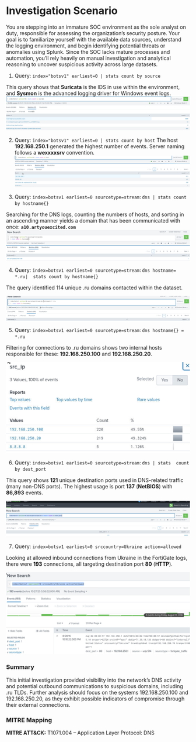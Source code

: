 # Investigation Scenario
You are stepping into an immature SOC environment as the sole analyst on duty, responsible for assessing the organization’s security posture. Your goal is to familiarize yourself with the available data sources, understand the logging environment, and begin identifying potential threats or anomalies using Splunk. Since the SOC lacks mature processes and automation, you’ll rely heavily on manual investigation and analytical reasoning to uncover suspicious activity across large datasets.

1) Query: `index="botsv1" earliest=0 | stats count by source`

This query shows that **Suricata** is the IDS in use within the environment, and **Sysmon** is the advanced logging driver for Windows event logs.
![source](source.png) 

2) Query: `index="botsv1" earliest=0 | stats count by host`
The host **192.168.250.1** generated the highest number of events. Server naming follows a **wexxxxsrv** convention.
![host](host.png) 

3) Query: `index=botsv1 earliest=0 sourcetype=stream:dns | stats count by hostname{}` 

Searching for the DNS logs, counting the numbers of hosts, and sorting in an ascending manner yields a domain that has been communicated with once: **`a10.artyouexcited.com`**
![Questionable Domain](Questionable_Domain.png)  


4) Query: `index=botsv1 earliest=0 sourcetype=stream:dns hostname= *.ru|  stats count by hostname{}`

The query identified 114 unique .ru domains contacted within the dataset.

![Russian Domains](Russian_Domains.png)  


5) Query: `index=botsv1 earliest=0 sourcetype=stream:dns hostname{} = *.ru`


Filtering for connections to .ru domains shows two internal hosts responsible for these: **192.168.250.100** and **192.168.250.20**.

![private IPs](Private_IPs.png) 

6) Query: `index=botsv1 earliest=0 sourcetype=stream:dns | stats  count by dest_port`

This query shows **121** unique destination ports used in DNS-related traffic (many non-DNS ports). The highest usage is port **137** (**NetBIOS**) with **86,893** events.

![Destination_Ports](Destination_Ports.png)

7) Query: `index=botsv1 earliest=0 srccountry=Ukraine action=allowed`

Looking at allowed inbound connections from Ukraine in the FortiGate logs, there were **193** connections, all targeting destination port **80** (**HTTP**).

![Ukraine](src_country.png)

### Summary
This initial investigation provided visibility into the network’s DNS activity and potential outbound communications to suspicious domains, including .ru TLDs. Further analysis should focus on the systems 192.168.250.100 and 192.168.250.20, as they exhibit possible indicators of compromise through their external connections.

### MITRE Mapping
**MITRE ATT&CK:** T1071.004 – Application Layer Protocol: DNS